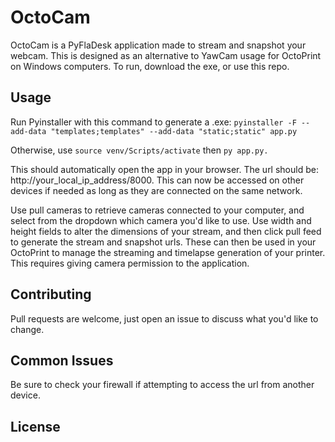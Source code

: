 # OctoCam

OctoCam is a PyFlaDesk application made to stream and snapshot your webcam. This is designed as an alternative to YawCam usage for
OctoPrint on Windows computers. To run, download the exe, or use this repo.

## Usage

Run Pyinstaller with this command to generate a .exe:
`pyinstaller -F --add-data "templates;templates" --add-data "static;static" app.py`

Otherwise, use `source venv/Scripts/activate` then `py app.py.`

This should automatically open the app in your browser. The url should be: http://your_local_ip_address/8000.
This can now be accessed on other devices if needed as long as they are connected on the same network.

Use pull cameras to retrieve cameras connected to your computer, and select from the dropdown which camera you'd like to use. Use width and
height fields to alter the dimensions of your stream, and then click pull feed to generate the stream and snapshot urls. These can then be
used in your OctoPrint to manage the streaming and timelapse generation of your printer. This requires giving camera permission to the application.

## Contributing

Pull requests are welcome, just open an issue to discuss what you'd like to change.

## Common Issues

Be sure to check your firewall if attempting to access the url from another device.

## License
